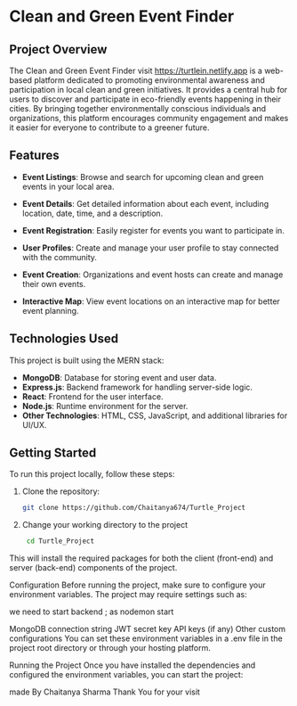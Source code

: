 # Clean and Green Event Finder

## Project Overview

The Clean and Green Event Finder visit https://turtlein.netlify.app is a web-based platform dedicated to promoting environmental awareness and participation in local clean and green initiatives. It provides a central hub for users to discover and participate in eco-friendly events happening in their cities. By bringing together environmentally conscious individuals and organizations, this platform encourages community engagement and makes it easier for everyone to contribute to a greener future.

## Features

- **Event Listings**: Browse and search for upcoming clean and green events in your local area.
- **Event Details**: Get detailed information about each event, including location, date, time, and a description.

- **Event Registration**: Easily register for events you want to participate in.
- **User Profiles**: Create and manage your user profile to stay connected with the community.
- **Event Creation**: Organizations and event hosts can create and manage their own events.
- **Interactive Map**: View event locations on an interactive map for better event planning.

## Technologies Used

This project is built using the MERN stack:

- **MongoDB**: Database for storing event and user data.
- **Express.js**: Backend framework for handling server-side logic.
- **React**: Frontend for the user interface.
- **Node.js**: Runtime environment for the server.
- **Other Technologies**: HTML, CSS, JavaScript, and additional libraries for UI/UX.

## Getting Started

To run this project locally, follow these steps:

1. Clone the repository:

   ```bash
   git clone https://github.com/Chaitanya674/Turtle_Project
2. Change your working directory to the project 

   ```bash
    cd Turtle_Project

This will install the required packages for both the client (front-end) and server (back-end) components of the project.

Configuration
Before running the project, make sure to configure your environment variables. The project may require settings such as:

we need to start backend ;
as nodemon start 

MongoDB connection string
JWT secret key
API keys (if any)
Other custom configurations
You can set these environment variables in a .env file in the project root directory or through your hosting platform.

Running the Project
Once you have installed the dependencies and configured the environment variables, you can start the project:

made By Chaitanya Sharma 
Thank You for your visit